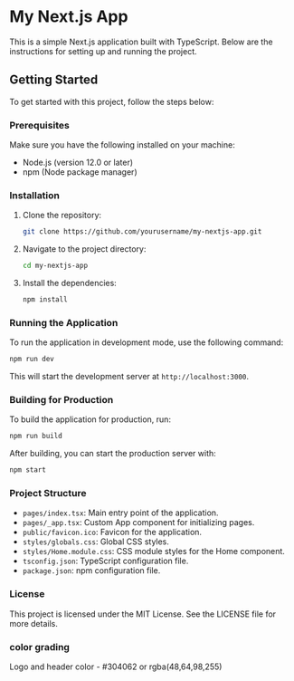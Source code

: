 # My Next.js App

This is a simple Next.js application built with TypeScript. Below are the instructions for setting up and running the project.

## Getting Started

To get started with this project, follow the steps below:

### Prerequisites

Make sure you have the following installed on your machine:

- Node.js (version 12.0 or later)
- npm (Node package manager)

### Installation

1. Clone the repository:

   ```bash
   git clone https://github.com/yourusername/my-nextjs-app.git
   ```

2. Navigate to the project directory:

   ```bash
   cd my-nextjs-app
   ```

3. Install the dependencies:

   ```bash
   npm install
   ```

### Running the Application

To run the application in development mode, use the following command:

```bash
npm run dev
```

This will start the development server at `http://localhost:3000`.

### Building for Production

To build the application for production, run:

```bash
npm run build
```

After building, you can start the production server with:

```bash
npm start
```

### Project Structure

- `pages/index.tsx`: Main entry point of the application.
- `pages/_app.tsx`: Custom App component for initializing pages.
- `public/favicon.ico`: Favicon for the application.
- `styles/globals.css`: Global CSS styles.
- `styles/Home.module.css`: CSS module styles for the Home component.
- `tsconfig.json`: TypeScript configuration file.
- `package.json`: npm configuration file.

### License

This project is licensed under the MIT License. See the LICENSE file for more details.

### color grading

Logo and header color - #304062 or rgba(48,64,98,255)